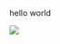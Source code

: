 <html>
 <head>
  <Test>
  </Test>
 </head>
 <body>
  <p>hello world </p>
  <img src="IMG_3539.png"/>
 </body>
 </html>
